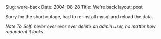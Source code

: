 Slug: were-back
Date: 2004-08-28
Title: We're back
layout: post

Sorry for the  short outage, had to re-install mysql and reload the data.

*Note To Self: never ever ever ever delete an admin user, no matter how redundant it looks.*
